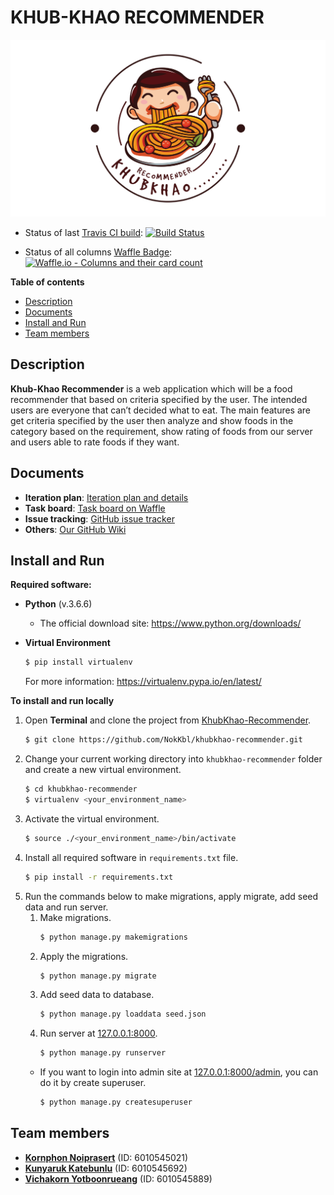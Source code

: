 # KHUB-KHAO RECOMMENDER

![bg](khubkhaoapp/static/khubkhaoapp/images/bg.png)

- Status of last [Travis CI build](https://travis-ci.org/NokKbl/khubkhao-recommender): [![Build Status](https://travis-ci.org/NokKbl/khubkhao-recommender.svg?branch=master)](https://travis-ci.org/NokKbl/khubkhao-recommender)

- Status of all columns [Waffle Badge](https://waffle.io/NokKbl/khubkhao-recommender): [![Waffle.io - Columns and their card count](https://badge.waffle.io/NokKbl/khubkhao-recommender.svg?columns=all)](https://waffle.io/NokKbl/khubkhao-recommender)

**Table of contents**
- [Description](#description)
- [Documents](#documents)
- [Install and Run](#install-and-run)
- [Team members](#team-members)


## Description
**Khub-Khao Recommender** is a web application which will be a food recommender that based on criteria specified by the user. The intended users are everyone that can’t decided what to eat. The main features are get criteria specified by the user then analyze and show foods in the category based on the requirement, show rating of foods from our server and users able to rate foods if they want.


## Documents
- **Iteration plan**: [Iteration plan and details](https://github.com/NokKbl/khubkhao-recommender/wiki/Iteration-plan-and-details)
- **Task board**: [Task board on Waffle](https://waffle.io/NokKbl/khubkhao-recommender)
- **Issue tracking**: [GitHub issue tracker](https://github.com/NokKbl/khubkhao-recommender/issues)
- **Others**: [Our GitHub Wiki](https://github.com/NokKbl/khubkhao-recommender/wiki)


## Install and Run
**Required software:**
- **Python** (v.3.6.6)
    * The official download site: https://www.python.org/downloads/

- **Virtual Environment**
    ```bash
    $ pip install virtualenv
    ```
    For more information: https://virtualenv.pypa.io/en/latest/


**To install and run locally**
1. Open **Terminal** and clone the project from [KhubKhao-Recommender](https://github.com/NokKbl/khubkhao-recommender.git).
    ```bash
    $ git clone https://github.com/NokKbl/khubkhao-recommender.git
    ```
2. Change your current working directory into `khubkhao-recommender` folder and create a new virtual environment.
    ```bash
    $ cd khubkhao-recommender
    $ virtualenv <your_environment_name>
    ```
3. Activate the virtual environment.
    ```bash
    $ source ./<your_environment_name>/bin/activate
    ```
6. Install all required software in `requirements.txt` file.
    ```bash
    $ pip install -r requirements.txt
    ```
6. Run the commands below to make migrations, apply migrate, add seed data and run server.
    1. Make migrations.
        ```bash
        $ python manage.py makemigrations
        ```
    2. Apply the migrations.
        ```bash
        $ python manage.py migrate
        ```
    3. Add seed data to database.
        ```bash
        $ python manage.py loaddata seed.json
        ```
    4. Run server at [127.0.0.1:8000](http://q1127.0.0.1:8000).
        ```bash
        $ python manage.py runserver
        ```
    * If you want to login into admin site at [127.0.0.1:8000/admin](http://127.0.0.1:8000/admin), you can do it by create superuser.
        ```bash
        $ python manage.py createsuperuser
        ```


## Team members
- [**Kornphon Noiprasert**](https://github.com/Driveiei) (ID: 6010545021)
- [**Kunyaruk Katebunlu**](https://github.com/NokKbl) (ID: 6010545692)
- [**Vichakorn Yotboonrueang**](https://github.com/Newaz2542) (ID: 6010545889)
